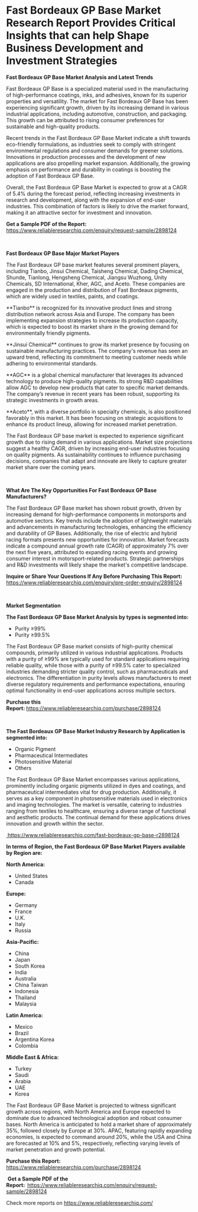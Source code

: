 <p><h1>Fast Bordeaux GP Base Market Research Report Provides Critical Insights that can help Shape Business Development and Investment Strategies</h1></p><p><strong>Fast Bordeaux GP Base Market Analysis and Latest Trends</strong></p>
<p><p>Fast Bordeaux GP Base is a specialized material used in the manufacturing of high-performance coatings, inks, and adhesives, known for its superior properties and versatility. The market for Fast Bordeaux GP Base has been experiencing significant growth, driven by its increasing demand in various industrial applications, including automotive, construction, and packaging. This growth can be attributed to rising consumer preferences for sustainable and high-quality products.</p><p>Recent trends in the Fast Bordeaux GP Base Market indicate a shift towards eco-friendly formulations, as industries seek to comply with stringent environmental regulations and consumer demands for greener solutions. Innovations in production processes and the development of new applications are also propelling market expansion. Additionally, the growing emphasis on performance and durability in coatings is boosting the adoption of Fast Bordeaux GP Base.</p><p>Overall, the Fast Bordeaux GP Base Market is expected to grow at a CAGR of 5.4% during the forecast period, reflecting increasing investments in research and development, along with the expansion of end-user industries. This combination of factors is likely to drive the market forward, making it an attractive sector for investment and innovation.</p></p>
<p><strong>Get a Sample PDF of the Report:&nbsp;</strong> <a href="https://www.reliableresearchiq.com/enquiry/request-sample/2898124?utm_campaign=2319&utm_medium=2&utm_source=Github&utm_content=ia&utm_term=15032025&utm_id=fast-bordeaux-gp-base">https://www.reliableresearchiq.com/enquiry/request-sample/2898124</a></p>
<p>&nbsp;</p>
<p><strong>Fast Bordeaux GP Base Major Market Players</strong></p>
<p><p>The Fast Bordeaux GP base market features several prominent players, including Tianbo, Jinsui Chemical, Taisheng Chemical, Dading Chemical, Shunde, Tianlong, Hengsheng Chemical, Jiangsu Wuzhong, Unity Chemicals, SD International, Kher, AGC, and Aceto. These companies are engaged in the production and distribution of Fast Bordeaux pigments, which are widely used in textiles, paints, and coatings.</p><p>**Tianbo** is recognized for its innovative product lines and strong distribution network across Asia and Europe. The company has been implementing expansion strategies to increase its production capacity, which is expected to boost its market share in the growing demand for environmentally friendly pigments.</p><p>**Jinsui Chemical** continues to grow its market presence by focusing on sustainable manufacturing practices. The company's revenue has seen an upward trend, reflecting its commitment to meeting customer needs while adhering to environmental standards.</p><p>**AGC** is a global chemical manufacturer that leverages its advanced technology to produce high-quality pigments. Its strong R&D capabilities allow AGC to develop new products that cater to specific market demands. The company’s revenue in recent years has been robust, supporting its strategic investments in growth areas.</p><p>**Aceto**, with a diverse portfolio in specialty chemicals, is also positioned favorably in this market. It has been focusing on strategic acquisitions to enhance its product lineup, allowing for increased market penetration.</p><p>The Fast Bordeaux GP base market is expected to experience significant growth due to rising demand in various applications. Market size projections suggest a healthy CAGR, driven by increasing end-user industries focusing on quality pigments. As sustainability continues to influence purchasing decisions, companies that adapt and innovate are likely to capture greater market share over the coming years.</p></p>
<p>&nbsp;</p>
<p><strong>What Are The Key Opportunities For Fast Bordeaux GP Base Manufacturers?</strong></p>
<p><p>The Fast Bordeaux GP Base market has shown robust growth, driven by increasing demand for high-performance components in motorsports and automotive sectors. Key trends include the adoption of lightweight materials and advancements in manufacturing technologies, enhancing the efficiency and durability of GP Bases. Additionally, the rise of electric and hybrid racing formats presents new opportunities for innovation. Market forecasts indicate a compound annual growth rate (CAGR) of approximately 7% over the next five years, attributed to expanding racing events and growing consumer interest in motorsport-related products. Strategic partnerships and R&D investments will likely shape the market's competitive landscape.</p></p>
<p><strong>Inquire or Share Your Questions If Any Before Purchasing This Report:</strong> <a href="https://www.reliableresearchiq.com/enquiry/pre-order-enquiry/2898124?utm_campaign=2319&utm_medium=2&utm_source=Github&utm_content=ia&utm_term=15032025&utm_id=fast-bordeaux-gp-base">https://www.reliableresearchiq.com/enquiry/pre-order-enquiry/2898124</a></p>
<p>&nbsp;</p>
<p><strong>Market Segmentation</strong></p>
<p><strong>The Fast Bordeaux GP Base Market Analysis by types is segmented into:</strong></p>
<p><ul><li>Purity ≥99%</li><li>Purity ≥99.5%</li></ul></p>
<p><p>The Fast Bordeaux GP Base market consists of high-purity chemical compounds, primarily utilized in various industrial applications. Products with a purity of ≥99% are typically used for standard applications requiring reliable quality, while those with a purity of ≥99.5% cater to specialized industries demanding stricter quality control, such as pharmaceuticals and electronics. The differentiation in purity levels allows manufacturers to meet diverse regulatory requirements and performance expectations, ensuring optimal functionality in end-user applications across multiple sectors.</p></p>
<p><strong>Purchase this Report:&nbsp;</strong><a href="https://www.reliableresearchiq.com/purchase/2898124?utm_campaign=2319&utm_medium=2&utm_source=Github&utm_content=ia&utm_term=15032025&utm_id=fast-bordeaux-gp-base">https://www.reliableresearchiq.com/purchase/2898124</a></p>
<p>&nbsp;</p>
<p><strong>The Fast Bordeaux GP Base Market Industry Research by Application is segmented into:</strong></p>
<p><ul><li>Organic Pigment</li><li>Pharmaceutical Intermediates</li><li>Photosensitive Material</li><li>Others</li></ul></p>
<p><p>The Fast Bordeaux GP Base Market encompasses various applications, prominently including organic pigments utilized in dyes and coatings, and pharmaceutical intermediates vital for drug production. Additionally, it serves as a key component in photosensitive materials used in electronics and imaging technologies. The market is versatile, catering to industries ranging from textiles to healthcare, ensuring a diverse range of functional and aesthetic products. The continual demand for these applications drives innovation and growth within the sector.</p></p>
<p><a href="https://www.reliableresearchiq.com/fast-bordeaux-gp-base-r2898124?utm_campaign=2319&utm_medium=2&utm_source=Github&utm_content=ia&utm_term=15032025&utm_id=fast-bordeaux-gp-base">&nbsp;https://www.reliableresearchiq.com/fast-bordeaux-gp-base-r2898124</a></p>
<p><strong>In terms of Region, the Fast Bordeaux GP Base Market Players available by Region are:</strong></p>
<p>
    <p> <strong> North America: </strong>
        <ul>
            <li>United States</li>
            <li>Canada</li>
        </ul>
        </p> 
    <p> <strong> Europe: </strong>
        <ul>
            <li>Germany</li>
            <li>France</li>
            <li>U.K.</li>
            <li>Italy</li>
            <li>Russia</li>
        </ul>
        </p> 
    <p> <strong> Asia-Pacific: </strong>
        <ul>
            <li>China</li>
            <li>Japan</li>
            <li>South Korea</li>
            <li>India</li>
            <li>Australia</li>
            <li>China Taiwan</li>
            <li>Indonesia</li>
            <li>Thailand</li>
            <li>Malaysia</li>
        </ul>
        </p> 
    <p> <strong> Latin America: </strong>
        <ul>
            <li>Mexico</li>
            <li>Brazil</li>
            <li>Argentina Korea</li>
            <li>Colombia</li>
        </ul>
        </p> 
    <p> <strong> Middle East & Africa: </strong>
        <ul>
            <li>Turkey</li>
            <li>Saudi</li>
            <li>Arabia</li>
            <li>UAE</li>
            <li>Korea</li>
        </ul>
    </p>
    </p>
<p><p>The Fast Bordeaux GP Base Market is projected to witness significant growth across regions, with North America and Europe expected to dominate due to advanced technological adoption and robust consumer bases. North America is anticipated to hold a market share of approximately 35%, followed closely by Europe at 30%. APAC, featuring rapidly expanding economies, is expected to command around 20%, while the USA and China are forecasted at 10% and 5%, respectively, reflecting varying levels of market penetration and growth potential.</p></p>
<p><strong>Purchase this Report: </strong><a href="https://www.reliableresearchiq.com/purchase/2898124?utm_campaign=2319&utm_medium=2&utm_source=Github&utm_content=ia&utm_term=15032025&utm_id=fast-bordeaux-gp-base">https://www.reliableresearchiq.com/purchase/2898124</a></p>
<p>&nbsp;<strong>Get a Sample PDF of the Report:&nbsp;&nbsp;</strong><a href="https://www.reliableresearchiq.com/enquiry/request-sample/2898124?utm_campaign=2319&utm_medium=2&utm_source=Github&utm_content=ia&utm_term=15032025&utm_id=fast-bordeaux-gp-base">https://www.reliableresearchiq.com/enquiry/request-sample/2898124</a></p>
<p><strong></strong></p>
<p>Check more reports on <a href="https://www.reliableresearchiq.com/?utm_campaign=2319&utm_medium=2&utm_source=Github&utm_content=ia&utm_term=15032025&utm_id=fast-bordeaux-gp-base">https://www.reliableresearchiq.com/</a></p>